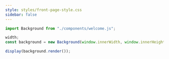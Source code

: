 ```yaml
---
style: styles/front-page-style.css
sidebar: false
---
```


<!-- CODE -->

<!-- Imports. -->

```js
import Background from "./components/welcome.js";
```

```js
width;
const background = new Background(window.innerWidth, window.innerHeight);
```

<!-- LAYOUT -->

```js
display(background.render());
```
